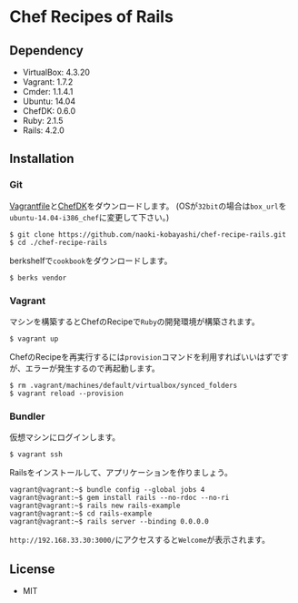 Chef Recipes of Rails
=====================

## Dependency

* VirtualBox: 4.3.20
* Vagrant: 1.7.2
* Cmder: 1.1.4.1
* Ubuntu: 14.04
* ChefDK: 0.6.0
* Ruby: 2.1.5
* Rails: 4.2.0

## Installation

### Git

[Vagrantfile](https://www.vagrantup.com)と[ChefDK](https://ownloads.chef.io/chef-dk/)をダウンロードします。
(OSが`32bit`の場合は`box_url`を`ubuntu-14.04-i386_chef`に変更して下さい。)

```
$ git clone https://github.com/naoki-kobayashi/chef-recipe-rails.git
$ cd ./chef-recipe-rails
```

berkshelfで`cookbook`をダウンロードします。

```
$ berks vendor 
```

### Vagrant

マシンを構築するとChefのRecipeで`Ruby`の開発環境が構築されます。

```
$ vagrant up
```

ChefのRecipeを再実行するには`provision`コマンドを利用すればいいはずですが、エラーが発生するので再起動します。

```
$ rm .vagrant/machines/default/virtualbox/synced_folders 
$ vagrant reload --provision
```

### Bundler

仮想マシンにログインします。

```
$ vagrant ssh
```

Railsをインストールして、アプリケーションを作りましょう。

```
vagrant@vagrant:~$ bundle config --global jobs 4
vagrant@vagrant:~$ gem install rails --no-rdoc --no-ri
vagrant@vagrant:~$ rails new rails-example
vagrant@vagrant:~$ cd rails-example
vagrant@vagrant:~$ rails server --binding 0.0.0.0
```

`http://192.168.33.30:3000/`にアクセスすると`Welcome`が表示されます。

## License

* MIT
